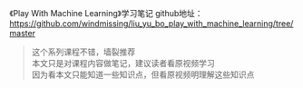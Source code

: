 《Play With Machine Learning》学习笔记
github地址：https://github.com/windmissing/liu_yu_bo_play_with_machine_learning/tree/master

> 这个系列课程不错，墙裂推荐  
> 本文只是对课程内容做笔记，建议读者看原视频学习  
> 因为看本文只能知道一些知识点，但看原视频明理解这些知识点  